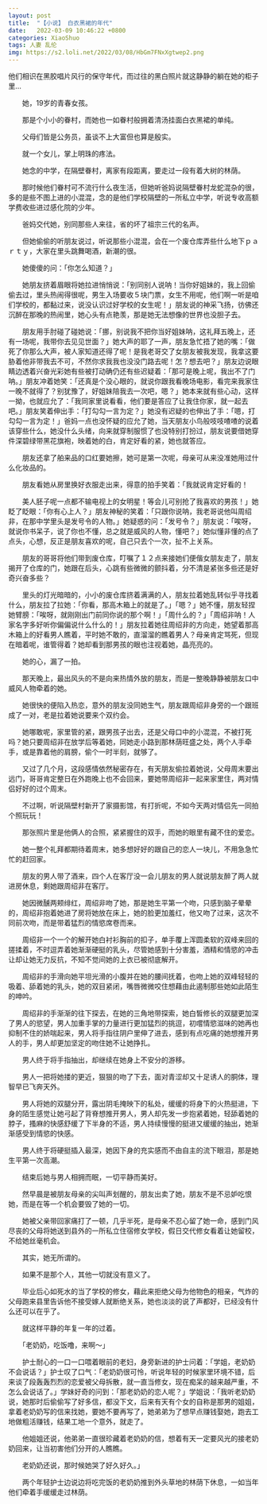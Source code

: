 ```yaml
---
layout: post
title:  "【小说】 白衣黑裙的年代"
date:   2022-03-09 10:46:22 +0800
categories: XiaoShuo
tags: 人妻 乱伦
img: https://s2.loli.net/2022/03/08/HbGm7FNxXgtwep2.png
---
```

他们相识在黑胶唱片风行的保守年代，而过往的黑白照片就这静静的躺在她的柜子里…

　　她，19岁的青春女孩。

　　那是个小小的眷村，而她也一如眷村般拥着清汤挂面白衣黑裙的单纯。

　　父母们皆是公务员，虽谈不上大富但也算是殷实。

　　就一个女儿，掌上明珠的疼法。

　　她念的中学，在隔壁眷村，离家有段距离，要走过一段有着大树的林荫。

　　那时候他们眷村可不流行什么夜生活，但她听爸妈说隔壁眷村龙蛇混杂的很，多的是些不图上进的小混混，念的是他们学校隔壁的一所私立中学，听说专收高额学费收些进过感化院的少年。

　　爸妈交代她，别同那些人来往，省的坏了祖宗三代的名声。

　　但她偷偷的听朋友说过，听说那些小混混，会在一个废仓库弄些什么地下ｐａｒｔｙ，大家在里头跳舞喝酒，新潮的很。

　　她傻傻的问：「你怎么知道？」

　　她朋友挤着眉眼将她拉进悄悄说：「别同别人说呐！当你好姐妹的，我上回偷偷去过，里头热闹得很呢，男生入场要收５块门票，女生不用呢，他们啊一听是咱们学校的，都黏过来，说没认识过好学校的女生呢！」朋友说的神采飞扬，彷佛还沉醉在那晚的热闹里，她心头有点艳羡，那是她无法想像的世界也没胆子去。

　　朋友用手肘碰了碰她说：「挪，别说我不把你当好姐妹呐，这礼拜五晚上，还有一场呢，我带你去见见世面？」她大声的耶了一声，朋友急忙捂了她的嘴：「做死了你那么大声，被人家知道还得了呢！是我老哥交了女朋友被我发现，我拿这要胁着他非带我去不可，不然你求我我也没没门路去呢！怎？想去吧？」朋友边说眼睛边透着兴奋光彩她有些被打动确仍还有些迟疑着：「那可是晚上呢，我出不了门呐。」朋友冲着她笑：「还真是个没心眼的，就说你跟我看晚场电影，看完来我家住一晚不就得了？别犹豫了，好姐妹陪我去一次吧，嗯？」她本来就有些心动，这样一拗，也就应允了：「我同家里说看看，他们要是答应了让我住你家，就一起去吧。」朋友笑着伸出手：「打勾勾一言为定？」她没有迟疑的也伸出了手：「嗯，打勾勾一言为定！」爸妈一点也没怀疑的应允了她，当天朋友小鸟般吱吱喳喳的说着该穿些什么，她没什么头绪，向来就穿制服惯了也没特别打扮过，朋友说要借她穿件深碧绿带黑花旗袍，映着她的白，肯定好看的紧，她也就答应。

　　朋友还拿了舶来品的口红要她擦，她可是第一次呢，母亲可从来没准她用过什么化妆品的。

　　朋友看她从房里换好衣服走出来，得意的拍手笑着：「我就说肯定好看的！

　　美人胚子呢一点都不输电视上的女明星！等会儿可别抢了我喜欢的男孩！」她眨了眨眼：「你有心上人？」朋友神秘的笑着：「只跟你说呐，我老哥说他叫周绍非，在那中学里头是发号令的人物。」她疑惑的问：「发号令？」朋友说：「唉呀，就说你书呆子，说了你也不懂，总之就是威风的人物，懂吧？」她似懂非懂的点了点头，心想，反正是朋友喜欢的呢，自己只去个一次，扯不上关系。

　　朋友的哥哥将他们带到废仓库，叮嘱了１２点来接她们便偕女朋友走了，朋友揭开了仓库的门，她跟在后头，心跳有些微微的颤抖着，分不清是紧张多些还是好奇兴奋多些？

　　里头的灯光暗暗的，小小的废仓库挤着满满的人，朋友拉着她乱转似乎寻找着什么，朋友拉了拉她：「你看，那高木箱上的就是了。」「嗯？」她不懂，朋友轻捏她臂膀：「唉呀，就刚刚出门前同你说的那个啊！」「周什么的？」「周绍非呐！人家名字多好听你偏偏说什么什么的！」朋友拉着她往周绍非的方向走，她望着那高木箱上的好看男人瞧着，平时她不敢的，直溜溜的瞧着男人？母亲肯定骂死，但现在暗着呢，谁管得着？她却看到那男孩的眼也注视着她，晶亮亮的。

　　她的心，漏了一拍。

　　那天晚上，最出风头的不是向来热情外放的朋友，而是一整晚静静被朋友口中威风人物牵着的她。

　　她很快的便陷入热恋，意外的朋友没同她生气，朋友跟周绍非身旁的一个跟班成了一对，老是拉着她说要来个双约会。

　　她哪敢呢，家里管的紧，跟男孩子出去，还是父母口中的小混混，不被打死吗？她只要周绍非在放学后等着她，同她走小路到那林荫旺盛之处，两个人手牵手，或是靠着他的肩膀，偷个一时半刻，就够了。

　　又过了几个月，这段感情依然秘密存在，有天朋友偷拉着她说，父母周末要出远门，哥哥肯定整日在外跑晚上也不会回来，要她带周绍非一起来家里住，两对情侣好好的过个周末。

　　不过啊，听说隔壁村新开了家摄影馆，有打折呢，不如今天两对情侣先一同拍个照玩玩！

　　那张照片里是他俩人的合照，紧紧握住的双手，而她的眼里有藏不住的爱恋。

　　她一整个礼拜都期待着周末，她多想好好的跟自己的恋人一块儿，不用急急忙忙的赶回家。

　　朋友的男人带了酒来，四个人在客厅没一会儿朋友的男人就说朋友醉了两人就进房休息，剩她跟周绍非在客厅。

　　她因微醺两颊绯红，周绍非吻了她，那是她生平第一个吻，只感到脑子晕晕的，周绍非抱着她进了房将她放在床上，她的脸更加羞红，他又吻了过来，这次不同前次吻，而是带着猛烈的情慾席卷而来。

　　周绍非一个一个的解开她白衬衫胸前的扣子，单手覆上浑圆柔软的双峰来回的搓揉着，不时逗弄着她渐渐硬挺的乳头，尽管她感到十分害羞，酒精和情慾的冲击让却让她无力反抗，不知不觉间她的上衣已被彻底解开。

　　周绍非的手滑向她平坦光滑的小腹并在她的腰间抚着，也吻上她的双峰轻轻的吸着、舔着她的乳头，她的双目紧闭，嘴唇微微咬住想藉由此遏制那些她如此陌生的呻吟。

　　周绍非的手渐渐的往下探去，在她的三角地带探索，她白皙修长的双腿更加深了男人的慾望，男人加重手掌的力量进行更加猛烈的挑逗，初嚐情慾滋味的她再也抑制不住的娇喘起来，男人将手指往阴户里伸了进去，感到有点吃痛的她想推开男人的手，男人却更加坚定的吻住她不让她挣扎。

　　男人终于将手指抽出，却继续在她身上不安分的游移。

　　男人一把将她搂的更近，狠狠的吻了下去，面对青涩却又十足诱人的胴体，理智早已飞奔天外。

　　男人将她的双腿分开，露出阴毛掩映下的私处，缓缓的将身下的火热挺进，下身的陌生感觉让她弓起了背脊想推开男人，男人却先发一步抱紧着她，轻舔着她的脖子，搔麻的快感舒缓了下半身的不适，男人持续慢慢的挺进又缓缓的抽出，她渐渐感受到情慾的快感。

　　男人终于将硬挺插入最深，她因下身的充实感而不由自主的流下眼泪，那是她生平第一次高潮。

　　结束后她与男人相拥而眠，一切平静而美好。

　　然早晨是被朋友母亲的尖叫声划醒的，朋友出卖了她，朋友不是不忌妒吃恨她，而是在等一个机会要毁了她的一切。

　　她被父亲带回家痛打了一顿，几乎半死，是母亲不忍心留了她一命，感到门风尽丧的父母将她送到县外的一所私立住宿修女学校，假日交代修女看着让她留校，不给她丝毫机会。

　　其实，她无所谓的。

　　如果不是那个人，其他一切就没有意义了。

　　毕业后心如死水的当了学校的修女，藉此来拒绝父母为他物色的相亲，气炸的父母跑来县里告诉他不接受嫁人就断绝关系，她也淡淡的说了声都好，已经没有什么还可以在乎了。

　　就这样平静的年复一年的过着。

　　「老奶奶，吃饭噜，来啊～」

　　护士耐心的一口一口喂着眼前的老妇，身旁新进的护士问着：「学姐，老奶奶不会说话？」护士叹了口气：「老奶奶很可怜，听说年轻的时候家里环境不错，后来谈了段轰轰烈烈的恋爱被父母拆散，就一直当修女，现在痴呆的越来越严重，不怎么会说话了。」学妹好奇的问到：「那老奶奶的恋人呢？」学姐说：「我听老奶奶说，她那时后偷偷写了好多信，都没下文，后来有天有个女的自称是那男的姐姐，拿着老奶奶写的信来找她，要她不要再写了，她弟弟为了想早点赚钱娶她，跑去工地做粗活赚钱，结果工地一个意外，就走了。

　　他姐姐还说，他弟弟一直很珍藏着老奶奶的信，想着有天一定要风光的接老奶奶回来，让当初害他们分开的人瞧瞧。

　　老奶奶还说，那时候她哭了好久好久。」

　　两个年轻护士边说边将吃完饭的老奶奶推到外头草地的林荫下休息，一如当年他们牵着手缓缓走过林荫。